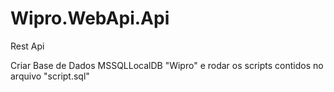 # Wipro.WebApi.Api
Rest Api

Criar Base de Dados MSSQLLocalDB "Wipro" e rodar os scripts contidos no arquivo "script.sql"
